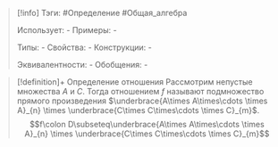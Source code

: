 > [!info]
> Тэги: #Определение #Общая_алгебра 
> 
> Использует: *-*
> Примеры: *-*
> 
> Типы: *-*
> Свойства: *-*
> Конструкции: *-*
> 
> Эквивалентности: *-*
> Обобщения: *-*

> [!definition]+ Определение отношения
> Рассмотрим непустые множества $A$ и $C$. Тогда отношением $f$ называют подмножество прямого произведения $\underbrace{A\times A\times\cdots \times A}_{n} \times \underbrace{C\times C\times\cdots \times C}_{m}$. 
> $$f\colon D\subseteq\underbrace{A\times A\times\cdots \times A}_{n} \times \underbrace{C\times C\times\cdots \times C}_{m}$$